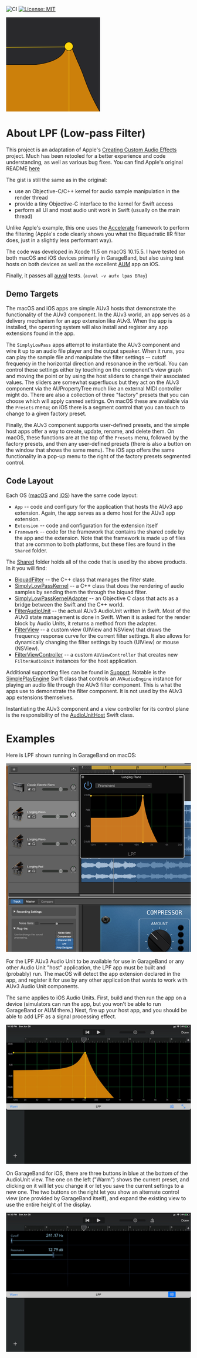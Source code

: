 ![CI](https://github.com/bradhowes/LPF/workflows/CI/badge.svg?branch=main)
[![License: MIT](https://img.shields.io/badge/License-MIT-A31F34.svg)](https://opensource.org/licenses/MIT)

![](Shared/Resources/LPF/256px.png)

# About LPF (Low-pass Filter)

This project is an adaptation of Apple's [Creating Custom Audio
Effects](https://developer.apple.com/documentation/audiotoolbox/audio_unit_v3_plug-ins/creating_custom_audio_effects)
project. Much has been retooled for a better experience and code understanding, as well as various bug fixes.
You can find Apple's original README [here](Documentation/APPLE_README.md)

The gist is still the same as in the original:

* use an Objective-C/C++ kernel for audio sample manipulation in the render thread
* provide a tiny Objective-C interface to the kernel for Swift access
* perform all UI and most audio unit work in Swift (usually on the main thread)

Unlike Apple's example, this one uses the [Accelerate](https://developer.apple.com/documentation/accelerate)
framework to perform the filtering (Apple's code clearly shows you what the Biquadratic IIR filter does, just in
a slightly less performant way).

The code was developed in Xcode 11.5 on macOS 10.15.5. I have tested on both macOS and iOS devices primarily in
GarageBand, but also using test hosts on both devices as well as the excellent
[AUM](https://apps.apple.com/us/app/aum-audio-mixer/id1055636344) app on iOS.

Finally, it passes all
[auval](https://developer.apple.com/library/archive/documentation/MusicAudio/Conceptual/AudioUnitProgrammingGuide/AudioUnitDevelopmentFundamentals/AudioUnitDevelopmentFundamentals.html)
tests. (`auval -v aufx lpas BRay`)

## Demo Targets

The macOS and iOS apps are simple AUv3 hosts that demonstrate the functionality of the AUv3 component. In the AUv3 world,
an app serves as a delivery mechanism for an app extension like AUv3. When the app is installed, the operating system will
also install and register any app extensions found in the app.

The `SimplyLowPass` apps attempt to instantiate the AUv3 component and wire it up to an audio file player and the output speaker.
When it runs, you can play the sample file and manipulate the filter settings -- cutoff frequency in the horizontal direction and 
resonance in the vertical. You can control these settings either by touching on the component's view graph and moving 
the point or by using the host sliders to change their associated values. The sliders are somewhat superfluous but they 
act on the AUv3 component via the AUPropertyTree much like an external MIDI controller might do. There are also a 
collection of three "factory" presets that you can choose which will apply canned settings. On macOS these are 
available via the `Presets` menu; on iOS there is a segment control that you can touch to change to a given factory 
preset.

Finally, the AUv3 component supports user-defined presets, and the simple host apps offer a way to create, update, 
rename, and delete them. On macOS, these functions are at the top of the `Presets` menu, followed by the factory
presets, and then any user-defined presets (there is also a button on the window that shows the same menu). The iOS app
offers the same functionality in a pop-up menu to the right of the factory presets segmented control.

## Code Layout

Each OS ([macOS](macOS) and [iOS](iOS)) have the same code layout:

* `App` -- code and configury for the application that hosts the AUv3 app extension. Again, the app serves as a demo host for the AUv3 app
extension.
* `Extension` -- code and configuration for the extension itself
* `Framework` -- code for the framework that contains the shared code by the app and the extension. Note that the framework is
made up of files that are common to both platforms, but these files are found in the `Shared` folder.

The [Shared](Shared) folder holds all of the code that is used by the above products. In it you will find:

* [BiquadFilter](Shared/Kernel/BiquadFilter.hpp) -- the C++ class that manages the filter state.
* [SimplyLowPassKernel](Shared/Kernel/SimplyLowPassKernel.hpp) -- a C++ class that does the rendering of audio samples by sending them
the through the biquad filter.
* [SimplyLowPassKernelAdapter](Shared/Kernel/SimplyLowPassKernelAdapter.hpp) -- an Objective C class that acts as a bridge between the
Swift and the C++ world.
* [FilterAudioUnit](Shared/FilterAudioUnit.swift) -- the actual AUv3 AudioUnit written in Swift. Most of the AUv3 state management is done in
Swift. When it is asked for the render block by Audio Units, it returns a method from the adapter.
* [FilterView](Shared/User%20Interface/FilterView.swift) -- a custom view (UIView and NSView) that draws the frequency response curve for
the current filter settings. It also allows for dynamically changing the filter settings by touch (UIView) or mouse (NSView).
* [FilterViewController](Shared/User%20Interface/FilterViewController.swift) -- a custom `AUViewController` that creates
new `FilterAudioUnit` instances for the host application.

Additional supporting files can be found in [Support](Shared/Support). Notable is the 
[SimplePlayEngine](Shared/Support/Audio/SimplePlayEngine.swift) Swift class that controls an `AVAudioEngine` instance 
for playing an audio file through the AUv3 filter component. This is what the apps use to demonstrate the filter 
component. It is not used by the AUv3 app extensions themselves.

Instantiating the AUv3 component and a view controller for its control plane is the responsibility of the 
[AudioUnitHost](Shared/Support/AudioUnitHost.swift) Swift class.

# Examples

Here is LPF shown running in GarageBand on macOS:

![](Documentation/GarageBand1.png)

For the LPF AUv3 Audio Unit to be available for use in GarageBand or any other Audio Unit "host" application,
the LPF app must be built and (probably) run. The macOS will detect the app extension declared in the app, and
register it for use by any other application that wants to work with AUv3 Audio Unit components.

The same applies to iOS Audio Units. First, build and then run the app on a device (simulators can run the app,
but you won't be able to run GarageBand or AUM there.) Next, fire up your host app, and you should be able to
add LPF as a signal processing effect.

![](Documentation/GarageBand2.jpg)

On GarageBand for iOS, there are three buttons in blue at the bottom of the AudioUnit view. The one on the left
("Warm") shows the current preset, and clicking on it will let you change it or let you save the current
settings to a new one. The two buttons on the right let you show an alternate control view (one provided by
GarageBand itself), and expand the existing view to use the entire height of the display.

![](Documentation/GarageBand3.jpg)

